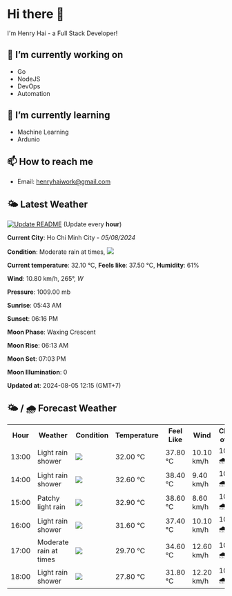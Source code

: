 # Hi there 👋

I'm Henry Hai - a Full Stack Developer!

## 🔭 I’m currently working on

- Go
- NodeJS
- DevOps
- Automation

## 🌱 I’m currently learning

- Machine Learning
- Ardunio

## 📫 How to reach me

- Email: <henryhaiwork@gmail.com>

## 🌤️ Latest Weather
[![Update README](https://github.com/henry0hai/henry0hai/actions/workflows/udpateReadme.yml/badge.svg)](https://github.com/henry0hai/henry0hai/actions/workflows/udpateReadme.yml)
(Update every **hour**)
<!-- CURRENT_WEATHER:START -->
**Current City**: Ho Chi Minh City - *05/08/2024*

**Condition**: Moderate rain at times, <img src="https://cdn.weatherapi.com/weather/64x64/day/299.png"/>

**Current temperature**: 32.10 °C, **Feels like**: 37.50 °C, **Humidity**: 61%

**Wind**: 10.80 km/h, 265°, *W*

**Pressure**: 1009.00 mb

**Sunrise**: 05:43 AM

**Sunset**: 06:16 PM

**Moon Phase**: Waxing Crescent

**Moon Rise**: 06:13 AM

**Moon Set**: 07:03 PM

**Moon Illumination**: 0

**Updated at**: 2024-08-05 12:15 (GMT+7)<!-- CURRENT_WEATHER:END -->

## 🌤️ / 🌧️ Forecast Weather
<!-- FORECAST_WEATHER:START -->
<table>
		<tr>
			<th>Hour</th>
			<th>Weather</th>
			<th>Condition</th>
			<th>Temperature</th>
			<th>Feel Like</th>
			<th>Wind</th>
			<th>Chance of Rain</th>
		</tr>
				<tr>
					<td>13:00</td>
					<td>Light rain shower</td>
					<td><img src='https://cdn.weatherapi.com/weather/64x64/day/353.png'/></td>
					<td>32.00 °C</td>
					<td>37.80 °C</td>
					<td>10.10 km/h</td>
					<td>100 % 🌧️</td>
				</tr>
				<tr>
					<td>14:00</td>
					<td>Light rain shower</td>
					<td><img src='https://cdn.weatherapi.com/weather/64x64/day/353.png'/></td>
					<td>32.60 °C</td>
					<td>38.40 °C</td>
					<td>9.40 km/h</td>
					<td>100 % 🌧️</td>
				</tr>
				<tr>
					<td>15:00</td>
					<td>Patchy light rain</td>
					<td><img src='https://cdn.weatherapi.com/weather/64x64/day/293.png'/></td>
					<td>32.90 °C</td>
					<td>38.60 °C</td>
					<td>8.60 km/h</td>
					<td>100 % 🌧️</td>
				</tr>
				<tr>
					<td>16:00</td>
					<td>Light rain shower</td>
					<td><img src='https://cdn.weatherapi.com/weather/64x64/day/353.png'/></td>
					<td>31.60 °C</td>
					<td>37.40 °C</td>
					<td>10.10 km/h</td>
					<td>100 % 🌧️</td>
				</tr>
				<tr>
					<td>17:00</td>
					<td>Moderate rain at times</td>
					<td><img src='https://cdn.weatherapi.com/weather/64x64/day/299.png'/></td>
					<td>29.70 °C</td>
					<td>34.60 °C</td>
					<td>12.60 km/h</td>
					<td>100 % 🌧️</td>
				</tr>
				<tr>
					<td>18:00</td>
					<td>Light rain shower</td>
					<td><img src='https://cdn.weatherapi.com/weather/64x64/day/353.png'/></td>
					<td>27.80 °C</td>
					<td>31.80 °C</td>
					<td>12.20 km/h</td>
					<td>100 % 🌧️</td>
				</tr>
</table>
<!-- FORECAST_WEATHER:END -->
